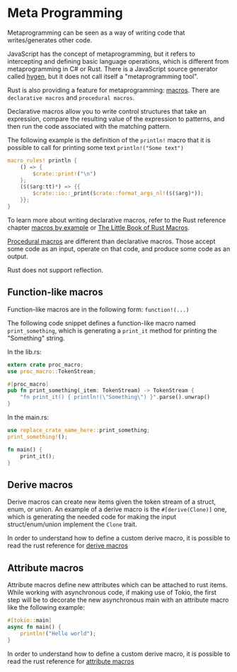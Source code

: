 # Meta Programming

Metaprogramming can be seen as a way of writing code that writes/generates other code.

JavaScript has the concept of metaprogramming, but it refers to intercepting and defining basic language operations, which is different from metaprogramming in C# or Rust. There is a JavaScript source generator called [hygen](https://github.com/jondot/hygen), but it does not call itself a "metaprogramming tool".

Rust is also providing a feature for metaprogramming: [macros]. There are `declarative macros` and `procedural macros`.

Declarative macros allow you to write control structures that take an expression, compare the resulting value of the expression to patterns, and then run the code associated with the matching pattern.

The following example is the definition of the `println!` macro that it is possible to call for printing some text `println!("Some text")`

```rust
macro_rules! println {
    () => {
        $crate::print!("\n")
    };
    ($($arg:tt)*) => {{
        $crate::io::_print($crate::format_args_nl!($($arg)*));
    }};
}
```

To learn more about writing declarative macros, refer to the Rust reference chapter [macros by example] or [The Little Book of Rust Macros].

[Procedural macros] are different than declarative macros. Those accept some code as an input, operate on that code, and produce some code as an output.

Rust does not support reflection.

## Function-like macros

Function-like macros are in the following form: `function!(...)`

The following code snippet defines a function-like macro named `print_something`, which is generating a `print_it` method for printing the "Something" string.

In the lib.rs:

```rust
extern crate proc_macro;
use proc_macro::TokenStream;

#[proc_macro]
pub fn print_something(_item: TokenStream) -> TokenStream {
    "fn print_it() { println!(\"Something\") }".parse().unwrap()
}
```

In the main.rs:

```rust
use replace_crate_name_here::print_something;
print_something!();

fn main() {
    print_it();
}
```

## Derive macros

Derive macros can create new items given the token stream of a struct, enum, or union. An example of a derive macro is the `#[derive(Clone)]` one, which is generating the needed code for making the input struct/enum/union implement the `Clone` trait.

In order to understand how to define a custom derive macro, it is possible to read the rust reference for [derive macros]

[derive macros]: https://doc.rust-lang.org/reference/procedural-macros.html#derive-macros

## Attribute macros
Attribute macros define new attributes which can be attached to rust items. While working with asynchronous code, if making use of Tokio, the first step will be to decorate the new asynchronous main with an attribute macro like the following example:

```rust
#[tokio::main]
async fn main() {
    println!("Hello world");
}
```

In order to understand how to define a custom derive macro, it is possible to read the rust reference for [attribute macros]

[attribute macros]: https://doc.rust-lang.org/reference/procedural-macros.html#attribute-macros

[template]: https://github.com/atifaziz/Jacob/blob/master/src/JsonReader.g.tt
[concretization]: https://github.com/atifaziz/Jacob/blob/master/src/JsonReader.g.cs
[macros]: https://doc.rust-lang.org/book/ch19-06-macros.html
[macros by example]: https://doc.rust-lang.org/reference/macros-by-example.html
[procedural macros]: https://doc.rust-lang.org/reference/procedural-macros.html
[The Little Book of Rust Macros]: https://veykril.github.io/tlborm/
